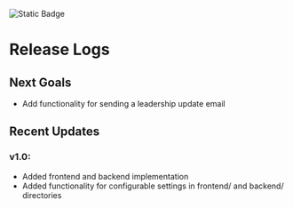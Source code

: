 ![Static Badge](https://img.shields.io/badge/version-1.0-blue)
# Release Logs

## Next Goals
- Add functionality for sending a leadership update email

## Recent Updates
### v1.0:
- Added frontend and backend implementation
- Added functionality for configurable settings in frontend/ and backend/ directories
